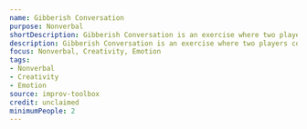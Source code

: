 ```yaml
---
name: Gibberish Conversation
purpose: Nonverbal
shortDescription: Gibberish Conversation is an exercise where two players communicate using only gibberish, focusing on emotion, intent, and physicality.
description: Gibberish Conversation is an exercise where two players communicate using only gibberish, focusing on emotion, intent, and physicality. Builds nonverbal skills and creativity.
focus: Nonverbal, Creativity, Emotion
tags:
- Nonverbal
- Creativity
- Emotion
source: improv-toolbox
credit: unclaimed
minimumPeople: 2
---
```



